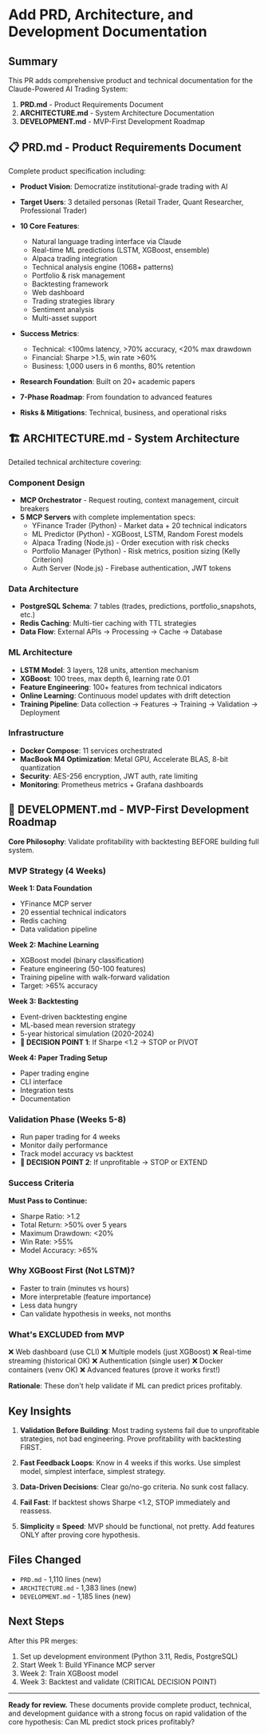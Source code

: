 # Add PRD, Architecture, and Development Documentation

## Summary

This PR adds comprehensive product and technical documentation for the Claude-Powered AI Trading System:

1. **PRD.md** - Product Requirements Document
2. **ARCHITECTURE.md** - System Architecture Documentation
3. **DEVELOPMENT.md** - MVP-First Development Roadmap

## 📋 PRD.md - Product Requirements Document

Complete product specification including:

- **Product Vision**: Democratize institutional-grade trading with AI
- **Target Users**: 3 detailed personas (Retail Trader, Quant Researcher, Professional Trader)
- **10 Core Features**:
  - Natural language trading interface via Claude
  - Real-time ML predictions (LSTM, XGBoost, ensemble)
  - Alpaca trading integration
  - Technical analysis engine (1068+ patterns)
  - Portfolio & risk management
  - Backtesting framework
  - Web dashboard
  - Trading strategies library
  - Sentiment analysis
  - Multi-asset support

- **Success Metrics**:
  - Technical: <100ms latency, >70% accuracy, <20% max drawdown
  - Financial: Sharpe >1.5, win rate >60%
  - Business: 1,000 users in 6 months, 80% retention

- **Research Foundation**: Built on 20+ academic papers
- **7-Phase Roadmap**: From foundation to advanced features
- **Risks & Mitigations**: Technical, business, and operational risks

## 🏗️ ARCHITECTURE.md - System Architecture

Detailed technical architecture covering:

### Component Design
- **MCP Orchestrator** - Request routing, context management, circuit breakers
- **5 MCP Servers** with complete implementation specs:
  - YFinance Trader (Python) - Market data + 20 technical indicators
  - ML Predictor (Python) - XGBoost, LSTM, Random Forest models
  - Alpaca Trading (Node.js) - Order execution with risk checks
  - Portfolio Manager (Python) - Risk metrics, position sizing (Kelly Criterion)
  - Auth Server (Node.js) - Firebase authentication, JWT tokens

### Data Architecture
- **PostgreSQL Schema**: 7 tables (trades, predictions, portfolio_snapshots, etc.)
- **Redis Caching**: Multi-tier caching with TTL strategies
- **Data Flow**: External APIs → Processing → Cache → Database

### ML Architecture
- **LSTM Model**: 3 layers, 128 units, attention mechanism
- **XGBoost**: 100 trees, max depth 6, learning rate 0.01
- **Feature Engineering**: 100+ features from technical indicators
- **Online Learning**: Continuous model updates with drift detection
- **Training Pipeline**: Data collection → Features → Training → Validation → Deployment

### Infrastructure
- **Docker Compose**: 11 services orchestrated
- **MacBook M4 Optimization**: Metal GPU, Accelerate BLAS, 8-bit quantization
- **Security**: AES-256 encryption, JWT auth, rate limiting
- **Monitoring**: Prometheus metrics + Grafana dashboards

## 🚀 DEVELOPMENT.md - MVP-First Development Roadmap

**Core Philosophy**: Validate profitability with backtesting BEFORE building full system.

### MVP Strategy (4 Weeks)

**Week 1: Data Foundation**
- YFinance MCP server
- 20 essential technical indicators
- Redis caching
- Data validation pipeline

**Week 2: Machine Learning**
- XGBoost model (binary classification)
- Feature engineering (50-100 features)
- Training pipeline with walk-forward validation
- Target: >65% accuracy

**Week 3: Backtesting**
- Event-driven backtesting engine
- ML-based mean reversion strategy
- 5-year historical simulation (2020-2024)
- **🚨 DECISION POINT 1**: If Sharpe <1.2 → STOP or PIVOT

**Week 4: Paper Trading Setup**
- Paper trading engine
- CLI interface
- Integration tests
- Documentation

### Validation Phase (Weeks 5-8)

- Run paper trading for 4 weeks
- Monitor daily performance
- Track model accuracy vs backtest
- **🚨 DECISION POINT 2**: If unprofitable → STOP or EXTEND

### Success Criteria

**Must Pass to Continue:**
- Sharpe Ratio: >1.2
- Total Return: >50% over 5 years
- Maximum Drawdown: <20%
- Win Rate: >55%
- Model Accuracy: >65%

### Why XGBoost First (Not LSTM)?

- Faster to train (minutes vs hours)
- More interpretable (feature importance)
- Less data hungry
- Can validate hypothesis in weeks, not months

### What's EXCLUDED from MVP

❌ Web dashboard (use CLI)
❌ Multiple models (just XGBoost)
❌ Real-time streaming (historical OK)
❌ Authentication (single user)
❌ Docker containers (venv OK)
❌ Advanced features (prove it works first!)

**Rationale**: These don't help validate if ML can predict prices profitably.

## Key Insights

1. **Validation Before Building**: Most trading systems fail due to unprofitable strategies, not bad engineering. Prove profitability with backtesting FIRST.

2. **Fast Feedback Loops**: Know in 4 weeks if this works. Use simplest model, simplest interface, simplest strategy.

3. **Data-Driven Decisions**: Clear go/no-go criteria. No sunk cost fallacy.

4. **Fail Fast**: If backtest shows Sharpe <1.2, STOP immediately and reassess.

5. **Simplicity = Speed**: MVP should be functional, not pretty. Add features ONLY after proving core hypothesis.

## Files Changed

- `PRD.md` - 1,110 lines (new)
- `ARCHITECTURE.md` - 1,383 lines (new)
- `DEVELOPMENT.md` - 1,185 lines (new)

## Next Steps

After this PR merges:

1. Set up development environment (Python 3.11, Redis, PostgreSQL)
2. Start Week 1: Build YFinance MCP server
3. Week 2: Train XGBoost model
4. Week 3: Backtest and validate (CRITICAL DECISION POINT)

---

**Ready for review.** These documents provide complete product, technical, and development guidance with a strong focus on rapid validation of the core hypothesis: Can ML predict stock prices profitably?
